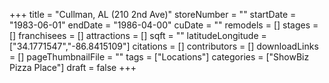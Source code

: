 +++
title = "Cullman, AL (210 2nd Ave)"
storeNumber = ""
startDate = "1983-06-01"
endDate = "1986-04-00"
cuDate = ""
remodels = []
stages = []
franchisees = []
attractions = []
sqft = ""
latitudeLongitude = ["34.1771547","-86.8415109"]
citations = []
contributors = []
downloadLinks = []
pageThumbnailFile = ""
tags = ["Locations"]
categories = ["ShowBiz Pizza Place"]
draft = false
+++
